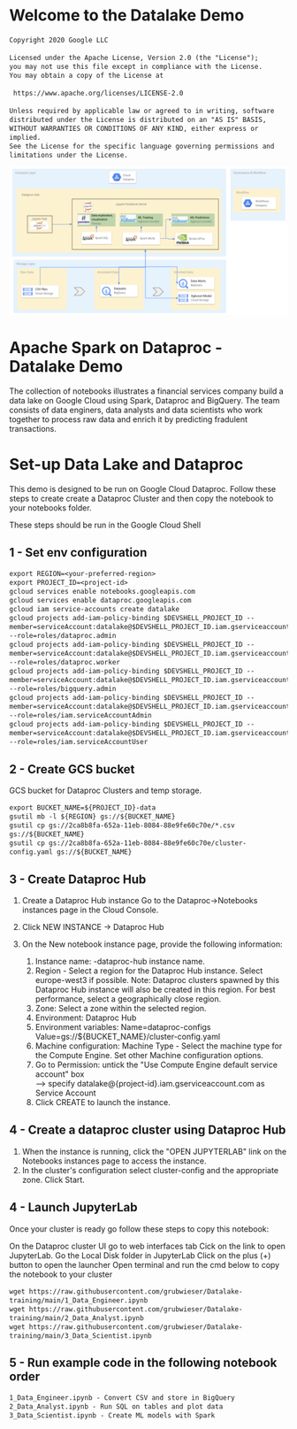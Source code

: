 # Welcome to the Datalake Demo 

    Copyright 2020 Google LLC

    Licensed under the Apache License, Version 2.0 (the "License");
    you may not use this file except in compliance with the License.
    You may obtain a copy of the License at

     https://www.apache.org/licenses/LICENSE-2.0

    Unless required by applicable law or agreed to in writing, software
    distributed under the License is distributed on an "AS IS" BASIS,
    WITHOUT WARRANTIES OR CONDITIONS OF ANY KIND, either express or implied.
    See the License for the specific language governing permissions and
    limitations under the License.

![test](assets/Lake_architecture.png)



# Apache Spark on Dataproc - Datalake Demo

The collection of notebooks illustrates a financial services company build a data lake on Google Cloud using Spark, Dataproc and BigQuery. The team consists of data enginers, data analysts and data scientists who work together to process raw data and enrich it by predicting fradulent transactions.

# Set-up Data Lake and Dataproc
This demo is designed to be run on Google Cloud Dataproc. Follow these steps to create create a Dataproc Cluster and then copy the notebook to your notebooks folder.

These steps should be run in the Google Cloud Shell

## 1 - Set env configuration
```
export REGION=<your-preferred-region>
export PROJECT_ID=<project-id>
gcloud services enable notebooks.googleapis.com
gcloud services enable dataproc.googleapis.com
gcloud iam service-accounts create datalake
gcloud projects add-iam-policy-binding $DEVSHELL_PROJECT_ID --member=serviceAccount:datalake@$DEVSHELL_PROJECT_ID.iam.gserviceaccount.com --role=roles/dataproc.admin
gcloud projects add-iam-policy-binding $DEVSHELL_PROJECT_ID --member=serviceAccount:datalake@$DEVSHELL_PROJECT_ID.iam.gserviceaccount.com --role=roles/dataproc.worker
gcloud projects add-iam-policy-binding $DEVSHELL_PROJECT_ID --member=serviceAccount:datalake@$DEVSHELL_PROJECT_ID.iam.gserviceaccount.com --role=roles/bigquery.admin
gcloud projects add-iam-policy-binding $DEVSHELL_PROJECT_ID --member=serviceAccount:datalake@$DEVSHELL_PROJECT_ID.iam.gserviceaccount.com --role=roles/iam.serviceAccountAdmin
gcloud projects add-iam-policy-binding $DEVSHELL_PROJECT_ID --member=serviceAccount:datalake@$DEVSHELL_PROJECT_ID.iam.gserviceaccount.com --role=roles/iam.serviceAccountUser

```
## 2 - Create GCS bucket
GCS bucket for Dataproc Clusters and temp storage.
```
export BUCKET_NAME=${PROJECT_ID}-data
gsutil mb -l ${REGION} gs://${BUCKET_NAME}
gsutil cp gs://2ca8b8fa-652a-11eb-8084-88e9fe60c70e/*.csv gs://${BUCKET_NAME}
gsutil cp gs://2ca8b8fa-652a-11eb-8084-88e9fe60c70e/cluster-config.yaml gs://${BUCKET_NAME}
```
## 3 - Create Dataproc Hub 

1) Create a Dataproc Hub instance
Go to the Dataproc→Notebooks instances page in the Cloud Console.

2) Click NEW INSTANCE → Dataproc Hub

3) On the New notebook instance page, provide the following information:

    1) Instance name: <project-id>-dataproc-hub instance name.
    2) Region - Select a region for the Dataproc Hub instance. Select europe-west3 if possible. Note: Dataproc clusters spawned by this Dataproc Hub instance will also be created in this region.
    For best performance, select a geographically close region.
    3) Zone: Select a zone within the selected region.
    4) Environment: Dataproc Hub
    5) Environment variables: Name=dataproc-configs Value=gs://${BUCKET_NAME}/cluster-config.yaml
    6) Machine configuration: Machine Type - Select the machine type for the Compute Engine. Set other Machine configuration options.
    7) Go to Permission: untick the "Use Compute Engine default service account" box </br> --> specify datalake@{project-id}.iam.gserviceaccount.com as Service Account
    8) Click CREATE to launch the instance.

## 4 - Create a dataproc cluster using Dataproc Hub

1) When the instance is running, click the "OPEN JUPYTERLAB" link on the Notebooks instances page to access the instance.
2) In the cluster's configuration select cluster-config and the appropriate zone. Click Start.


## 4 - Launch JupyterLab
Once your cluster is ready go follow these steps to copy this notebook:

On the Dataproc cluster UI go to web interfaces tab
Cick on the link to open JupyterLab.
Go the Local Disk folder in JupyterLab
Click on the plus (+) button to open the launcher
Open terminal and run the cmd below to copy the notebook to your cluster
```
wget https://raw.githubusercontent.com/grubwieser/Datalake-training/main/1_Data_Engineer.ipynb
wget https://raw.githubusercontent.com/grubwieser/Datalake-training/main/2_Data_Analyst.ipynb
wget https://raw.githubusercontent.com/grubwieser/Datalake-training/main/3_Data_Scientist.ipynb
```
## 5 - Run example code in the following notebook order 
```
1_Data_Engineer.ipynb - Convert CSV and store in BigQuery 
2_Data_Analyst.ipynb - Run SQL on tables and plot data
3_Data_Scientist.ipynb - Create ML models with Spark
```
